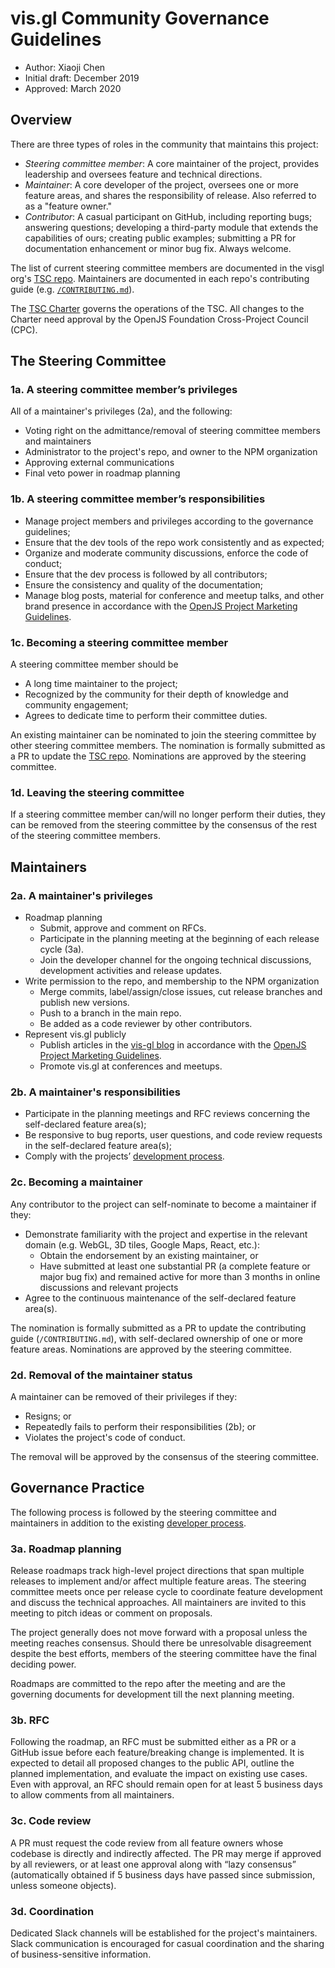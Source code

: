 # vis.gl Community Governance Guidelines

- Author: Xiaoji Chen
- Initial draft: December 2019
- Approved: March 2020


## Overview

There are three types of roles in the community that maintains this project:

- *Steering committee member*: A core maintainer of the project, provides leadership and oversees feature and technical directions.
- *Maintainer*: A core developer of the project, oversees one or more feature areas, and shares the responsibility of release. Also referred to as a "feature owner."
- *Contributor*: A casual participant on GitHub, including reporting bugs; answering questions; developing a third-party module that extends the capabilities of ours; creating public examples; submitting a PR for documentation enhancement or minor bug fix. Always welcome.

The list of current steering committee members are documented in the visgl org's [TSC repo](../README.md). Maintainers are documented in each repo's contributing guide (e.g. [`/CONTRIBUTING.md`](https://github.com/visgl/deck.gl/blob/master/CONTRIBUTING.md)).

The [TSC Charter](./CHARTER.md) governs the operations of the TSC. All changes to the Charter need approval by the OpenJS Foundation Cross-Project Council (CPC).

## The Steering Committee

### 1a. A steering committee member’s privileges

All of a maintainer's privileges (2a), and the following:

- Voting right on the admittance/removal of steering committee members and maintainers
- Administrator to the project's repo, and owner to the NPM organization
- Approving external communications
- Final veto power in roadmap planning

### 1b. A steering committee member’s responsibilities

- Manage project members and privileges according to the governance guidelines;
- Ensure that the dev tools of the repo work consistently and as expected;
- Organize and moderate community discussions, enforce the code of conduct;
- Ensure that the dev process is followed by all contributors;
- Ensure the consistency and quality of the documentation;
- Manage blog posts, material for conference and meetup talks, and other brand presence in accordance with the [OpenJS Project Marketing Guidelines](https://drive.google.com/file/d/1vE2DlQXwlyUsPcb6wd6V4HkjraLZevyu/view).

### 1c. Becoming a steering committee member

A steering committee member should be

- A long time maintainer to the project;
- Recognized by the community for their depth of knowledge and community engagement;
- Agrees to dedicate time to perform their committee duties.

An existing maintainer can be nominated to join the steering committee by other steering committee members. The nomination is formally submitted as a PR to update the [TSC repo](../README.md). Nominations are approved by the steering committee.

###  1d. Leaving the steering committee

If a steering committee member can/will no longer perform their duties, they can be removed from the steering committee by the consensus of the rest of the steering committee members.

## Maintainers

### 2a. A maintainer's privileges

- Roadmap planning
  + Submit, approve and comment on RFCs.
  + Participate in the planning meeting at the beginning of each release cycle (3a).
  + Join the developer channel for the ongoing technical discussions, development activities and release updates.
- Write permission to the repo, and membership to the NPM organization
  + Merge commits, label/assign/close issues, cut release branches and publish new versions.
  + Push to a branch in the main repo.
  + Be added as a code reviewer by other contributors.
- Represent vis.gl publicly
  + Publish articles in the [vis-gl blog](https://medium.com/vis-gl) in accordance with the [OpenJS Project Marketing Guidelines](https://drive.google.com/file/d/1vE2DlQXwlyUsPcb6wd6V4HkjraLZevyu/view).
  + Promote vis.gl at conferences and meetups.


### 2b. A maintainer's responsibilities

- Participate in the planning meetings and RFC reviews concerning the self-declared feature area(s);
- Be responsive to bug reports, user questions, and code review requests in the self-declared feature area(s);
- Comply with the projects’ [development process](./README.md).


### 2c. Becoming a maintainer

Any contributor to the project can self-nominate to become a maintainer if they:

- Demonstrate familiarity with the project and expertise in the relevant domain (e.g. WebGL, 3D tiles, Google Maps, React, etc.):
  + Obtain the endorsement by an existing maintainer, or
  + Have submitted at least one substantial PR (a complete feature or major bug fix) and remained active for more than 3 months in online discussions and relevant projects
- Agree to the continuous maintenance of the self-declared feature area(s).

The nomination is formally submitted as a PR to update the contributing guide (`/CONTRIBUTING.md`), with self-declared ownership of one or more feature areas. Nominations are approved by the steering committee.


### 2d. Removal of the maintainer status

A maintainer can be removed of their privileges if they:

- Resigns; or
- Repeatedly fails to perform their responsibilities (2b); or
- Violates the project's code of conduct.

The removal will be approved by the consensus of the steering committee.


## Governance Practice

The following process is followed by the steering committee and maintainers in addition to the existing [developer process](./README.md).

### 3a. Roadmap planning

Release roadmaps track high-level project directions that span multiple releases to implement and/or affect multiple feature areas. The steering committee meets once per release cycle to coordinate feature development and discuss the technical approaches. All maintainers are invited to this meeting to pitch ideas or comment on proposals.

The project generally does not move forward with a proposal unless the meeting reaches consensus. Should there be unresolvable disagreement despite the best efforts, members of the steering committee have the final deciding power.

Roadmaps are committed to the repo after the meeting and are the governing documents for development till the next planning meeting.

### 3b. RFC

Following the roadmap, an RFC must be submitted either as a PR or a GitHub issue before each feature/breaking change is implemented. It is expected to detail all proposed changes to the public API, outline the planned implementation, and evaluate the impact on existing use cases. Even with approval, an RFC should remain open for at least 5 business days to allow comments from all maintainers.


### 3c. Code review

A PR must request the code review from all feature owners whose codebase is directly and indirectly affected. The PR may merge if approved by all reviewers, or at least one approval along with “lazy consensus” (automatically obtained if 5 business days have passed since submission, unless someone objects).


### 3d. Coordination

Dedicated Slack channels will be established for the project's maintainers. Slack communication is encouraged for casual coordination and the sharing of business-sensitive information.
